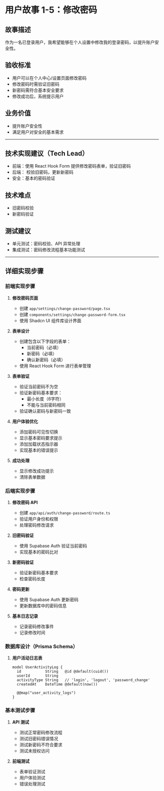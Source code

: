 # 用户故事 1-5：修改密码

## 故事描述

作为一名已登录用户，我希望能够在个人设置中修改我的登录密码，以提升账户安全性。

## 验收标准

- 用户可以在个人中心/设置页面修改密码
- 修改密码时需验证旧密码
- 新密码需符合基本安全要求
- 修改成功后，系统提示用户

## 业务价值

- 提升账户安全性
- 满足用户对安全的基本需求

---

## 技术实现建议（Tech Lead）

- 前端：使用 React Hook Form 提供修改密码表单，验证旧密码
- 后端： 校验旧密码，更新新密码
- 安全：基本的密码验证

## 技术难点

- 旧密码校验
- 新密码验证

## 测试建议

- 单元测试：密码校验、API 异常处理
- 集成测试：密码修改流程基本功能测试

---

## 详细实现步骤

### 前端实现步骤

1. **修改密码页面**
   - 创建 `app/settings/change-password/page.tsx`
   - 创建 `components/settings/change-password-form.tsx`
   - 使用 Shadcn UI 组件库设计界面

2. **表单设计**
   - 创建包含以下字段的表单：
     - 当前密码（必填）
     - 新密码（必填）
     - 确认新密码（必填）
   - 使用 React Hook Form 进行表单管理

3. **表单验证**
   - 验证当前密码不为空
   - 验证新密码基本要求：
     - 最小长度（6字符）
     - 不能与当前密码相同
   - 验证确认密码与新密码一致

4. **用户体验优化**
   - 添加密码可见性切换
   - 显示基本密码要求提示
   - 添加加载状态指示器
   - 实现基本的错误提示

5. **成功处理**
   - 显示修改成功提示
   - 清除表单数据

### 后端实现步骤

1. **修改密码 API**
   - 创建 `app/api/auth/change-password/route.ts`
   - 验证用户身份和权限
   - 处理密码修改请求

2. **旧密码验证**
   - 使用 Supabase Auth 验证当前密码
   - 实现基本的密码比对

3. **新密码验证**
   - 验证新密码基本要求
   - 检查密码长度

4. **密码更新**
   - 使用 Supabase Auth 更新密码
   - 更新数据库中的密码信息

5. **基本日志记录**
   - 记录密码修改事件
   - 记录修改时间

### 数据库设计（Prisma Schema）

1. **用户活动日志表**
   ```prisma
   model UserActivityLog {
     id           String   @id @default(cuid())
     userId       String
     activityType String   // 'login', 'logout', 'password_change'
     createdAt    DateTime @default(now())
     
     @@map("user_activity_logs")
   }
   ```

### 基本测试步骤

1. **API 测试**
   - 测试正常密码修改流程
   - 测试旧密码错误情况
   - 测试新密码不符合要求
   - 测试未授权访问

2. **前端测试**
   - 表单验证测试
   - 用户体验测试
   - 错误处理测试

